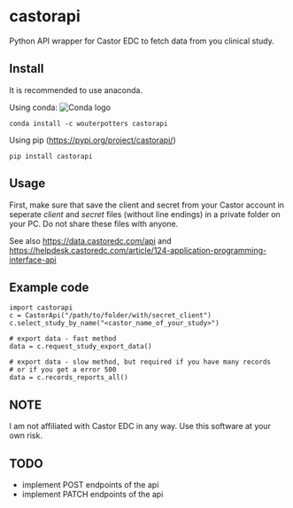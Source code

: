 # castorapi
Python API wrapper for Castor EDC to fetch data from you clinical study.

## Install
It is recommended to use anaconda.

Using conda: ![Conda logo](https://anaconda.org/wouterpotters/castorapi/badges/installer/conda.svg)

    conda install -c wouterpotters castorapi

Using pip (https://pypi.org/project/castorapi/)

    pip install castorapi

## Usage
First, make sure that save the client and secret from your Castor account in 
seperate *client* and *secret* files (without line endings) in a private 
folder on your PC. Do not share these files with anyone.    

See also https://data.castoredc.com/api and https://helpdesk.castoredc.com/article/124-application-programming-interface-api

## Example code
    import castorapi
    c = CastorApi("/path/to/folder/with/secret_client")
    c.select_study_by_name("<castor_name_of_your_study>")
    
    # export data - fast method
    data = c.request_study_export_data() 
    
    # export data - slow method, but required if you have many records
    # or if you get a error 500 
    data = c.records_reports_all()

## NOTE
I am not affiliated with Castor EDC in any way. Use this software at your own risk.

## TODO
- implement POST endpoints of the api
- implement PATCH endpoints of the api
